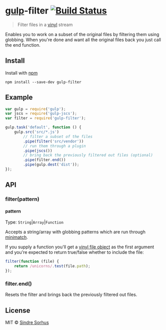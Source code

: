 # [gulp](http://gulpjs.com)-filter [![Build Status](https://secure.travis-ci.org/sindresorhus/gulp-filter.png?branch=master)](http://travis-ci.org/sindresorhus/gulp-filter)

> Filter files in a [vinyl](https://github.com/wearefractal/vinyl) stream

Enables you to work on a subset of the original files by filtering them using globbing. When you're done and want all the original files back you just call the end function.


## Install

Install with [npm](https://npmjs.org/package/gulp-filter)

```
npm install --save-dev gulp-filter
```


## Example

```js
var gulp = require('gulp');
var jscs = require('gulp-jscs');
var filter = require('gulp-filter');

gulp.task('default', function () {
	gulp.src('src/*.js')
		// filter a subset of the files
		.pipe(filter('src/vendor'))
		// run them through a plugin
		.pipe(jscs())
		// bring back the previously filtered out files (optional)
		.pipe(filter.end())
		.pipe(gulp.dest('dist'));
});
```


## API

### filter(pattern)

#### pattern

Type: `String`|`Array`|`Function`

Accepts a string/array with globbing patterns which are run through [minimatch](https://github.com/isaacs/minimatch).

If you supply a function you'll get a [vinyl file object](https://github.com/wearefractal/vinyl#file) as the first argument and you're expected to return true/false whether to include the file:

```js
filter(function (file) {
	return /unicorns/.test(file.path);
});
```


### filter.end()

Resets the filter and brings back the previously filtered out files.


## License

MIT © [Sindre Sorhus](http://sindresorhus.com)
